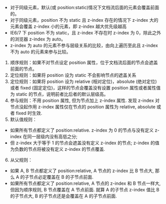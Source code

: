 - 对于同级元素，默认(或 position:static)情况下文档流后面的元素会覆盖前面的。
- 对于同级元素，position 不为 static 且 z-index 存在的情况下 z-index 大的元素会覆盖 z-index 小的元素，即 z-index 越大优先级越高
- IE6/7 下 position 不为 static，且 z-index 不存在时 z-index 为 0，除此之外的浏览器 z-index 为 auto。
- z-index 为 auto 的元素不参与层级关系的比较，由向上遍历至此且 z-index 不为 auto 的元素来参与比较。

1. 顺序规则：如果不对节点设定 position 属性，位于文档流后面的节点会遮盖前面的节点。
2. 定位规则：如果将 position 设为 static 不会影响节点的遮盖关系
3. 定位规则：如果将 position 设为 relative (相对定位)，absolute (绝对定位) 或者 fixed (固定定位)，这样的节点会覆盖没有设置 position 属性或者属性值为 static 的节点，说明前者比后者的默认层级高。
4. 参与规则：不用 position 属性, 但为节点加上 z-index 属性. 发现 z-index 对节点没起作用 z-index 属性仅在节点的 position 属性为 relative, absolute 或者 fixed 时生效.
5. 默认值规则：

- 如果所有节点都定义了 position:relative. z-index 为 0 的节点与没有定义 z-index 在同一层级内没有高低之分;
- 但 z-index 大于等于 1 的节点会遮盖没有定义 z-index 的节点; z-index 的值为负数的节点将被没有定义 z-index 的节点覆盖.

6. 从父规则：

- 如果 A, B 节点都定义了 position:relative, A 节点的 z-index 比 B 节点大, 那么 A 的子节点必定覆盖在 B 的子节点前面.
- 如果所有节点都定义了 position:relative, A 节点的 z-index 和 B 节点一样大, 但因为顺序规则, B 节点覆盖在 A 节点前面. 就算 A 的子节点 z-index 值比 B 的子节点大, B 的子节点还是会覆盖在 A 的子节点前面.
